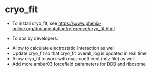 # cryo_fit

- To install cryo_fit, see
https://www.phenix-online.org/documentation/reference/cryo_fit.html

- To dos by developers:
* Allow to calculate electrostatic interaction as well
* Update cryo_fit so that cryo_fit.overall_log is updated in real time
* Allow cryo_fit to work with map coefficent (mtz file) as well
* Add more amber03 forcefield parameters for DDB and ribosome

